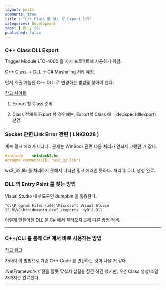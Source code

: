 ```yaml
---
layout: posts
comments: true
title : "C++ Class 를 DLL 로 Export 하기"
categories: Development
tags: [ DLL, C#]
published: false
---
```


### C++ Class DLL Export

Trigger Module LTC-4000 을 자사 프로젝트에 사용하기 위함.

C++ Class -> DLL  -> C# Mashaling 처리 예정.

먼저 호출 가능한 C++ DLL 로 변경하는 방법을 찾아야 한다. 

[참고 사이트](https://www.codeproject.com/Articles/14180/Using-Unmanaged-C-Libraries-DLLs-in-NET-Applicatio)

1. Export 할 Class 준비

2. Class 전체를 Export 할 경우에는, Export할 Class 에 __declspec(dllexport) 선언.

### Socket 관련 Link Error 관련 ( LNK2028 )
계속 링크 에러가 나더니.. 문제는 WinSock 관련 다음 처리가 안되서 그랬던 거 같다.


```cpp
#include	<WinSock2.h>
#pragma comment(lib, "ws2_32.lib")
```
ws2_32.lib 를 처리하지 못해서 나타난 링크 에러인 듯하다. 처리 후 DLL 생성 완료.


### DLL 의 Entry Point 를 찾는 방법

Visual Studio 내부 도구인 dumpbin 을 활용한다.

```bsh
"C:\Program Files (x86)\Microsoft Visual Studio 12.0\VC\bin\dumpbin.exe" /exports  MyDll.Dll
```

이렇게 만들어진 DLL 을 C# 에서 불러오지 못해 다른 방법 검색.

---

### C++/CLI 를 통해 C# 에서 바로 사용하는 방법

[참고 링크](https://finoriko8.tistory.com/30)

차라리 이 방법으로 기존 C++ Code 를 변환하는 것이 나을 거 같다.

.NetFramework 버전을 잘못 맞춰서 삽질을 잠깐 하긴 했지만, 우선 Class 생성/소멸자까지는 완료했다.

---

